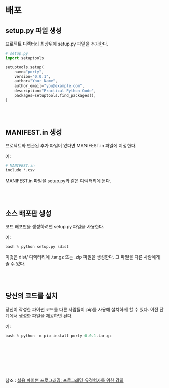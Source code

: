 # 배포


## setup.py 파일 생성

프로젝트 디렉터리 최상위에 setup.py 파일을 추가한다.

```python
# setup.py
import setuptools

setuptools.setup(
    name="porty",
    version="0.0.1",
    author="Your Name",
    author_email="you@example.com",
    description="Practical Python Code",
    packages=setuptools.find_packages(),
)
```

<br/><br/>

## MANIFEST.in 생성

프로젝트와 연관된 추가 파일이 있다면 MANIFEST.in 파일에 지정한다. 

예:
```python
# MANIFEST.in
include *.csv
```

MANIFEST.in 파일을 setup.py와 같은 디렉터리에 둔다.

<br/><br/>

## 소스 배포판 생성

코드 배포판을 생성하려면 setup.py 파일을 사용한다. 

예:
```python
bash % python setup.py sdist
```

이것은 dist/ 디렉터리에 .tar.gz 또는 .zip 파일을 생성한다. 그 파일을 다른 사람에게 줄 수 있다.

<br/><br/>

## 당신의 코드를 설치

당신이 작성한 파이썬 코드를 다른 사람들이 pip를 사용해 설치하게 할 수 있다. 이전 단계에서 생성한 파일을 제공하면 된다. 

예:
```python
bash % python -m pip install porty-0.0.1.tar.gz
```


<br/><br/><br/>
---
참조 : 
[실용 파이썬 프로그래밍: 프로그래밍 유경험자를 위한 강의](https://wikidocs.net/84436)